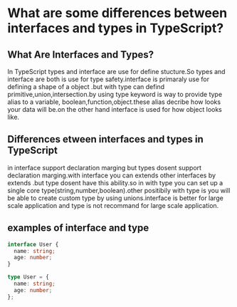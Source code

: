 # What are some differences between interfaces and types in TypeScript?

## What Are Interfaces and Types?
In TypeScript types and interface are use for define stucture.So types and interface are both is use for type safety.interface is primaraly use for defining a shape of a object .but with type can defind primitive,union,intersection.by using type keyword is way to provide type alias to a variable, boolean,function,object.these alias decribe how looks your data will be.on the other hand interface is used for how  object looks like.
## Differences etween interfaces and types in TypeScript
in interface support declaration marging but types dosent support declaration marging.with interface you can extends other interfaces by extends .but  type dosent have this ability.so in with type you can set up a single core type(string,number,boolean).other positibily with type is you will be able to create custom type by using unions.interface is better for large scale application and type is not recommand for large scale application.

## examples of interface and type
```ts
interface User {
  name: string;
  age: number;
}

type User = {
  name: string;
  age: number;
};
```
<br/>
